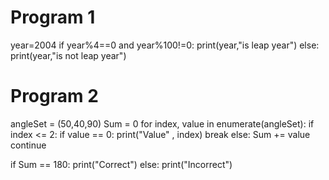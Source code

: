 # Program 1

year=2004
if year%4==0 and year%100!=0:
    print(year,"is leap year")
else:
    print(year,"is not leap year")
    
    
   # Program 2
 
 angleSet = (50,40,90)
Sum = 0
for index, value in enumerate(angleSet):
	if index <= 2: 
		if value == 0:
			print("Value" , index)
			break
		else:
			Sum += value
			continue

if Sum == 180:
	print("Correct")
else:
	print("Incorrect")

